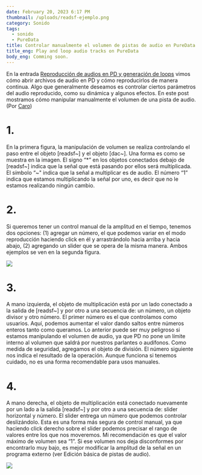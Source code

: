 ```yaml
---
date: February 20, 2023 6:17 PM
thumbnail: /uploads/readsf-ejemplo.png
category: Sonido
tags:
  - sonido
  - PureData
title: Controlar manualmente el volumen de pistas de audio en PureData
title_eng: Play and loop audio tracks on PureData
body_eng: Comming soon.
---
```

<div>

En la entrada [Reproducción de audios en PD y generación de loops](https://www.ignacioserranol.com/sensiblog/2-reproducci%C3%B3n-de-audios-en-pd-y-generaci%C3%B3n-de-loops) vimos cómo abrir archivos de audio en PD y cómo reproducirlos de manera continua. Algo que generalmente deseamos es controlar ciertos parámetros del audio reproducido, como su dinámica y algunos efectos. En este post mostramos cómo manipular manualmente el volumen  de una pista de audio. (Por [Caro](https://sites.google.com/view/caroespinoza))

# 1.

En la primera figura, la manipulación de volumen se realiza controlando el paso entre el objeto \[readsf\~] y el objeto \[dac\~]. Una forma es como se muestra en la imagen. El signo “*” en los objetos conectados debajo de \[readsf\~] indica que la señal que está pasando por ellos será multiplicada. El símbolo “\~" indica que la señal a multiplicar es de audio. El número “1” indica que estamos multiplicando la señal por uno, es decir que no le estamos realizando ningún cambio.

# 2.

Si queremos tener un control manual de la amplitud en el tiempo, tenemos dos opciones: (1) agregar un número, el que podemos variar en el modo reproducción haciendo click en él y arrastrándolo hacia arriba y hacia abajo, (2) agregando un slider que se opera de la misma manera. Ambos ejemplos se ven en la segunda figura.

</div>

<div>

![](/uploads/volumen-constante.png)

</div>

<div>

# 3.

A mano izquierda, el objeto de multiplicación está por un lado conectado a la salida de \[readsf~] y por otro a una secuencia de: un número, un objeto divisor y otro número. El primer número es el que controlamos como usuarios. Aquí, podemos aumentar el valor dando saltos entre números enteros tanto como queramos. Lo anterior puede ser muy peligroso si estamos manipulando el volumen de audio, ya que PD no pone un límite interno al volumen que saldrá por nuestros parlantes o audífonos. Como medida de seguridad, agregamos el objeto de división. El número siguiente nos indica el resultado de la operación. Aunque funciona si tenemos cuidado, no es una forma recomendable para usos manuales. 

# 4.

A mano derecha, el objeto de multiplicación está conectado nuevamente por un lado a la salida \[readsf~] y por otro a una secuencia de: slider horizontal y número. El slider entrega un número que podemos controlar deslizándolo. Esta es una forma más segura de control manual, ya que haciendo click derecho sobre el slider podemos precisar el rango de valores entre los que nos moveremos. Mi recomendación es que el valor máximo de volumen sea “1”. Si ese volumen nos deja disconformes por encontrarlo muy bajo, es mejor modificar la amplitud de la señal en un programa externo (ver Edición básica de pistas de audio).

</div>

<div>

![](/uploads/control-manual-volumen.png)

</div>
